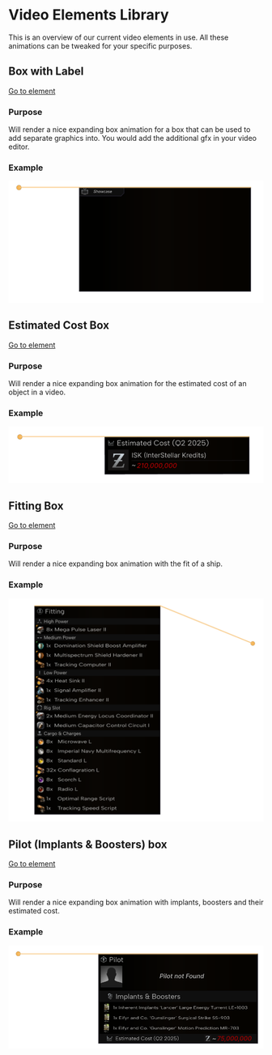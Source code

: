 # Video Elements Library
This is an overview of our current video elements in use. All these animations can be tweaked for your specific purposes.

## Box with Label
[Go to element](box-with-label)

### Purpose
Will render a nice expanding box animation for a box that can be used to add separate graphics into. You would add the additional gfx in your video editor.

### Example
![example](box-with-label/assets/example.png)

## Estimated Cost Box
[Go to element](estimated-cost-box)

### Purpose
Will render a nice expanding box animation for the estimated cost of an object in a video.

### Example
![example](estimated-cost-box/assets/example.png)

## Fitting Box
[Go to element](fitting-box)

### Purpose
Will render a nice expanding box animation with the fit of a ship.

### Example
![example](fitting-box/assets/example.png)

## Pilot (Implants & Boosters) box
[Go to element](pilot-box)

### Purpose
Will render a nice expanding box animation with implants, boosters and their estimated cost.

### Example
![example](pilot-box/assets/example.png)


